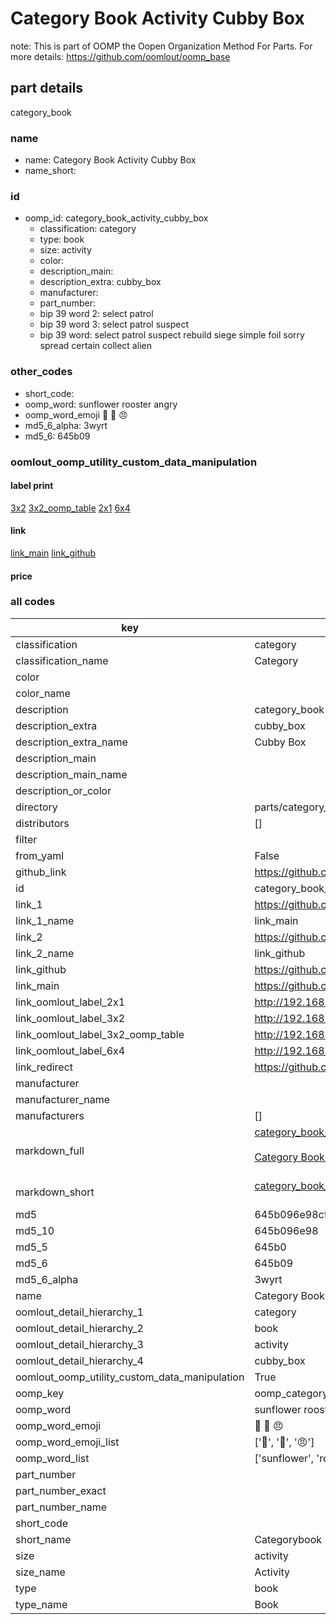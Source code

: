 # Category Book Activity Cubby Box  

note: This is part of OOMP the Oopen Organization Method For Parts. For more details: https://github.com/oomlout/oomp_base

##  part details
  



category_book



### name
* name: Category Book Activity Cubby Box
* name_short: 
### id
* oomp_id: category_book_activity_cubby_box
  * classification: category
  * type: book
  * size: activity
  * color: 
  * description_main: 
  * description_extra: cubby_box
  * manufacturer: 
  * part_number: 
  * bip 39 word 2: select patrol
  * bip 39 word 3: select patrol suspect
  * bip 39 word: select patrol suspect rebuild siege simple foil sorry spread certain collect alien

### other_codes
* short_code: 
* oomp_word: sunflower rooster angry
* oomp_word_emoji :sunflower: :rooster: :angry:
* md5_6_alpha: 3wyrt
* md5_6: 645b09






### oomlout_oomp_utility_custom_data_manipulation
#### label print
[3x2](http://192.168.1.245:1112/?label=oomp%203wyrt)
[3x2_oomp_table](http://192.168.1.108:1112/?label=oomp%203wyrt)
[2x1](http://192.168.1.242:1112/?label=oomp%203wyrt)
[6x4](http://192.168.1.55:1112/?label=oomp%203wyrt)    

#### link

[link_main](https://github.com/oomlout/oomlout_oomp_version_1_messy/tree/main/parts/category_book_activity_cubby_box) [link_github](https://github.com/oomlout/oomlout_oomp_version_1_messy/tree/main/parts/category_book_activity_cubby_box)                             

#### price







### all codes 
| key | value |  
| --- | --- |  
| classification | category |  
| classification_name | Category |  
| color |  |  
| color_name |  |  
| description | category_book |  
| description_extra | cubby_box |  
| description_extra_name | Cubby Box |  
| description_main |  |  
| description_main_name |  |  
| description_or_color |   |  
| directory | parts/category_book_activity_cubby_box |  
| distributors | [] |  
| filter |  |  
| from_yaml | False |  
| github_link | https://github.com/oomlout/oomlout_oomp_part_src/tree/main/parts/category_book_activity_cubby_box |  
| id | category_book_activity_cubby_box |  
| link_1 | https://github.com/oomlout/oomlout_oomp_version_1_messy/tree/main/parts/category_book_activity_cubby_box |  
| link_1_name | link_main |  
| link_2 | https://github.com/oomlout/oomlout_oomp_version_1_messy/tree/main/parts/category_book_activity_cubby_box |  
| link_2_name | link_github |  
| link_github | https://github.com/oomlout/oomlout_oomp_version_1_messy/tree/main/parts/category_book_activity_cubby_box |  
| link_main | https://github.com/oomlout/oomlout_oomp_version_1_messy/tree/main/parts/category_book_activity_cubby_box |  
| link_oomlout_label_2x1 | http://192.168.1.242:1112/?label=oomp%203wyrt |  
| link_oomlout_label_3x2 | http://192.168.1.245:1112/?label=oomp%203wyrt |  
| link_oomlout_label_3x2_oomp_table | http://192.168.1.108:1112/?label=oomp%203wyrt |  
| link_oomlout_label_6x4 | http://192.168.1.55:1112/?label=oomp%203wyrt |  
| link_redirect | https://github.com/oomlout/oomlout_oomp_version_1_messy/tree/main/parts/category_book_activity_cubby_box |  
| manufacturer |  |  
| manufacturer_name |  |  
| manufacturers | [] |  
| markdown_full | [category_book_activity_cubby_box](none)<br>[](none)<br>[Category Book Activity Cubby Box](none)<br><br> |  
| markdown_short | [category_book_activity_cubby_box](none)<br><br> |  
| md5 | 645b096e98cf6b4f24640b35b5a84e1a |  
| md5_10 | 645b096e98 |  
| md5_5 | 645b0 |  
| md5_6 | 645b09 |  
| md5_6_alpha | 3wyrt |  
| name | Category Book Activity Cubby Box |  
| oomlout_detail_hierarchy_1 | category |  
| oomlout_detail_hierarchy_2 | book |  
| oomlout_detail_hierarchy_3 | activity |  
| oomlout_detail_hierarchy_4 | cubby_box |  
| oomlout_oomp_utility_custom_data_manipulation | True |  
| oomp_key | oomp_category_book_activity_cubby_box |  
| oomp_word | sunflower rooster angry |  
| oomp_word_emoji | :sunflower: :rooster: :angry: |  
| oomp_word_emoji_list | [':sunflower:', ':rooster:', ':angry:'] |  
| oomp_word_list | ['sunflower', 'rooster', 'angry'] |  
| part_number |  |  
| part_number_exact |  |  
| part_number_name |  |  
| short_code |  |  
| short_name | Categorybook |  
| size | activity |  
| size_name | Activity |  
| type | book |  
| type_name | Book |  
